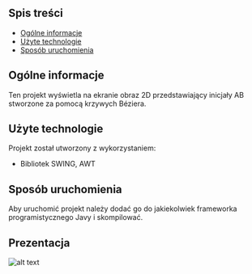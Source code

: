 ## Spis treści
* [Ogólne informacje](#ogólne-informacje)
* [Użyte technologie](#użyte-technologie)
* [Sposób uruchomienia](#sposób-uruchomienia)

## Ogólne informacje
Ten projekt wyświetla na ekranie obraz 2D przedstawiający inicjały AB stworzone za pomocą krzywych Béziera.
	
## Użyte technologie
Projekt został utworzony z wykorzystaniem:
* Bibliotek SWING, AWT
	
## Sposób uruchomienia
Aby uruchomić projekt należy dodać go do jakiekolwiek frameworka programistycznego Javy i skompilować.

## Prezentacja
![alt text](https://previews.dropbox.com/p/thumb/ABHjnftZ7zfYLiTWNyTKdc14Die3S6GEr7liW12XqJAgAssbTq5ZWYmL7G_ypK-Q332yyTrTBAXJ8VwEFHHmketpMziHOQJt5gSM6j1MZ5TqlXs-rzW7wGHMzxCDbQhLrSV9CIgdxORLe3_2W2K8un-KzJFj8LAEH_rAd7EWf8XNVHkqqQ3DAkYz1cgW5HjPGg_YpjOg6uxCIZHCpEYsZiF6SapOC2uhke-9CI0I_Trd4aN_gfklGuaa2ahZWbuIONVWkUpPGDPuO-lC-tD4aQpetR1jq52XzXZyoh24BCtswxF4tlu_XdcfdX_Bt83uou3UkgS_1k9xC7z_7LN5huFhwV0-l1VCqwsKwoxFe7W3rQ/p.png?fv_content=true&size_mode=5)
